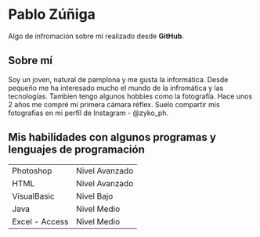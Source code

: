 # Pablo Zúñiga

Algo de infromación sobre mí realizado desde **GitHub**.

## Sobre mí

Soy un joven, natural de pamplona y me gusta la informática. Desde pequeño me ha interesado mucho el mundo de la infromática y las tecnologías. Tambien tengo algunos hobbies como la fotografía. Hace unos 2 años me compré mi primera cámara réflex. Suelo compartir mis fotografias en mi perfíl de Instagram - @zyko_ph.

## Mis habilidades con algunos programas y lenguajes de programación
|||
|--|--|
|Photoshop      |Nivel Avanzado
|HTML           | Nivel Avanzado
|VisualBasic    | Nivel Bajo
|Java           | Nivel Medio
|Excel - Access | Nivel Medio

